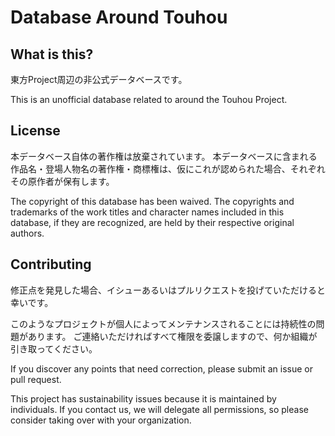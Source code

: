 # Database Around Touhou

## What is this?

東方Project周辺の非公式データベースです。

This is an unofficial database related to around the Touhou Project.

## License

本データベース自体の著作権は放棄されています。
本データベースに含まれる作品名・登場人物名の著作権・商標権は、仮にこれが認められた場合、それぞれその原作者が保有します。

The copyright of this database has been waived.
The copyrights and trademarks of the work titles and character names included in this database, if they are recognized, are held by their respective original authors.

## Contributing

修正点を発見した場合、イシューあるいはプルリクエストを投げていただけると幸いです。

このようなプロジェクトが個人によってメンテナンスされることには持続性の問題があります。
ご連絡いただければすべて権限を委譲しますので、何か組織が引き取ってください。

If you discover any points that need correction, please submit an issue or pull request.

This project has sustainability issues because it is maintained by individuals.
If you contact us, we will delegate all permissions, so please consider taking over with your organization.
